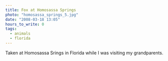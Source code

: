 ```yaml
---
title: Fox at Homosassa Springs
photo: "homosassa_springs_5.jpg"
date: "2008-03-18 13:05"
hours_to_write: 0
tags:
  - animals
  - florida
---
```


Taken at Homosassa Srings in Florida while I was visiting my grandparents.

